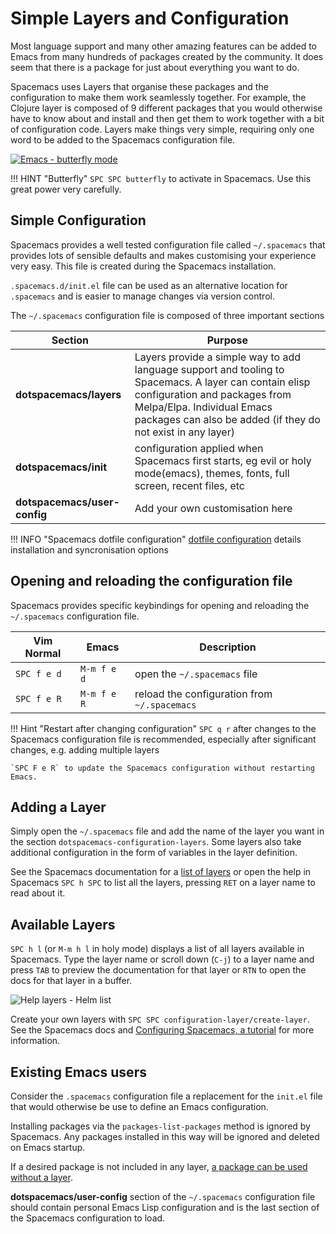 # Simple Layers and Configuration

Most language support and many other amazing features can be added to Emacs from many hundreds of packages created by the community. It does seem that there is a package for just about everything you want to do.

Spacemacs uses Layers that organise these packages and the configuration to make them work seamlessly together.  For example, the Clojure layer is composed of 9 different packages that you would otherwise have to know about and install and then get them to work together with a bit of configuration code.  Layers make things very simple, requiring only one word to be added to the Spacemacs configuration file.


[![Emacs - butterfly mode](https://imgs.xkcd.com/comics/real_programmers.png)](https://imgs.xkcd.com/comics/real_programmers.png)

!!! HINT "Butterfly"
    `SPC SPC butterfly` to activate in Spacemacs.  Use this great power very carefully.


## Simple Configuration

Spacemacs provides a well tested configuration file called `~/.spacemacs` that provides lots of sensible defaults and makes customising your experience very easy.  This file is created during the Spacemacs installation.

`.spacemacs.d/init.el` file can be used as an alternative location for `.spacemacs` and is easier to manage changes via version control.

The `~/.spacemacs` configuration file is composed of three important sections

| Section                      | Purpose                                                                                                                                                                                                                               |
|------------------------------|---------------------------------------------------------------------------------------------------------------------------------------------------------------------------------------------------------------------------------------|
| **dotspacemacs/layers**      | Layers provide a simple way to add language support and tooling to Spacemacs.  A layer can contain elisp configuration and packages from Melpa/Elpa.  Individual Emacs packages can also be added (if they do not exist in any layer) |
| **dotspacemacs/init**        | configuration applied when Spacemacs first starts, eg evil or holy mode(emacs), themes, fonts, full screen, recent files, etc                                                                                                         |
| **dotspacemacs/user-config** | Add your own customisation here                                                                                                                                                                                                       |

!!! INFO "Spacemacs dotfile configuration"
    [dotfile configuration](http://spacemacs.org/doc/DOCUMENTATION.html#dotfile-configuration) details installation and syncronisation options 


## Opening and reloading the configuration file

Spacemacs provides specific keybindings for opening and reloading the `~/.spacemacs` configuration file.

| Vim Normal  | Emacs       | Description                                  |
|-------------|-------------|----------------------------------------------|
| `SPC f e d` | `M-m f e d` | open the `~/.spacemacs` file                 |
| `SPC f e R` | `M-m f e R` | reload the configuration from `~/.spacemacs` |

!!! Hint "Restart after changing configuration"
    `SPC q r` after changes to the Spacemacs configuration file is recommended, especially after significant changes, e.g. adding multiple layers 

    `SPC F e R` to update the Spacemacs configuration without restarting Emacs.


## Adding a Layer

Simply open the `~/.spacemacs` file and add the name of the layer you want in the section `dotspacemacs-configuration-layers`.  Some layers also take additional configuration in the form of variables in the layer definition.

See the Spacemacs documentation for a [list of layers](http://spacemacs.org/layers/LAYERS.html) or open the help in Spacemacs `SPC h SPC` to list all the layers, pressing `RET` on a layer name to read about it.


## Available Layers

`SPC h l` (or `M-m h l` in holy mode) displays a list of all layers available in Spacemacs.  Type the layer name or scroll down (`C-j`) to a layer name and press `TAB` to preview the documentation for that layer or `RTN` to open the docs for that layer in a buffer.

![Help layers - Helm list](https://raw.githubusercontent.com/practicalli/graphic-design/live/spacemacs/screenshots/spacemacs-help-layers-list.png)

Create your own layers with `SPC SPC configuration-layer/create-layer`.  See the Spacemacs docs and [Configuring Spacemacs, a tutorial](http://thume.ca/howto/2015/03/07/configuring-spacemacs-a-tutorial/) for more information.


## Existing Emacs users

Consider the `.spacemacs` configuration file a replacement for the `init.el` file that would otherwise be use to define an Emacs configuration.

Installing packages via the `packages-list-packages` method is ignored by Spacemacs.  Any packages installed in this way will be ignored and deleted on Emacs startup.

If a desired package is not included in any layer, [a package can be used without a layer](http://spacemacs.org/doc/DOCUMENTATION.html#without-a-layer).

**dotspacemacs/user-config** section of the `~/.spacemacs` configuration file should contain personal Emacs Lisp configuration and is the last section of the Spacemacs configuration to load.

